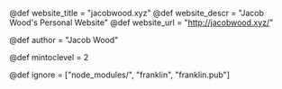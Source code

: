 <!--
Add here global page variables to use throughout your
website.
The website_* must be defined for the RSS to work
-->
@def website_title = "jacobwood.xyz"
@def website_descr = "Jacob Wood's Personal Website"
@def website_url   = "http://jacobwood.xyz/"

@def author = "Jacob Wood"

@def mintoclevel = 2

<!--
Add here files or directories that should be ignored by Franklin, otherwise
these files might be copied and, if markdown, processed by Franklin which
you might not want. Indicate directories by ending the name with a `/`.
-->
@def ignore = ["node_modules/", "franklin", "franklin.pub"]

<!--
Add here global latex commands to use throughout your
pages. It can be math commands but does not need to be.
For instance:
* \newcommand{\phrase}{This is a long phrase to copy.}
-->
